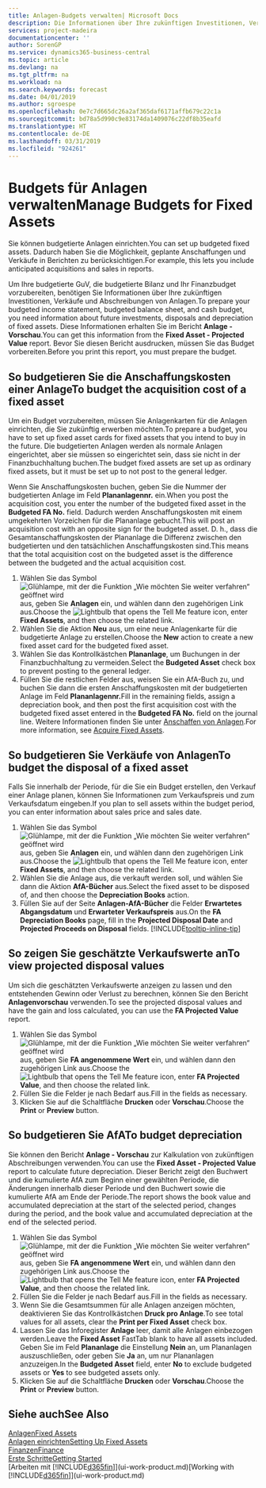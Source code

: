 ```yaml
---
title: Anlagen-Budgets verwalten| Microsoft Docs
description: Die Informationen über Ihre zukünftigen Investitionen, Verkäufe und Abschreibungen von Anlagen, die Ihnen helfen, Budget- und Planungen vorzubereiten.
services: project-madeira
documentationcenter: ''
author: SorenGP
ms.service: dynamics365-business-central
ms.topic: article
ms.devlang: na
ms.tgt_pltfrm: na
ms.workload: na
ms.search.keywords: forecast
ms.date: 04/01/2019
ms.author: sgroespe
ms.openlocfilehash: 0e7c7d665dc26a2af365daf6171affb679c22c1a
ms.sourcegitcommit: bd78a5d990c9e83174da1409076c22df8b35eafd
ms.translationtype: HT
ms.contentlocale: de-DE
ms.lasthandoff: 03/31/2019
ms.locfileid: "924261"
---
```

# <a name="manage-budgets-for-fixed-assets"></a><span data-ttu-id="6f3cb-103">Budgets für Anlagen verwalten</span><span class="sxs-lookup"><span data-stu-id="6f3cb-103">Manage Budgets for Fixed Assets</span></span>
<span data-ttu-id="6f3cb-104">Sie können budgetierte Anlagen einrichten.</span><span class="sxs-lookup"><span data-stu-id="6f3cb-104">You can set up budgeted fixed assets.</span></span> <span data-ttu-id="6f3cb-105">Dadurch haben Sie die Möglichkeit, geplante Anschaffungen und Verkäufe in Berichten zu berücksichtigen.</span><span class="sxs-lookup"><span data-stu-id="6f3cb-105">For example, this lets you include anticipated acquisitions and sales in reports.</span></span>  

<span data-ttu-id="6f3cb-106">Um Ihre budgetierte GuV, die budgetierte Bilanz und Ihr Finanzbudget vorzubereiten, benötigen Sie Informationen über Ihre zukünftigen Investitionen, Verkäufe und Abschreibungen von Anlagen.</span><span class="sxs-lookup"><span data-stu-id="6f3cb-106">To prepare your budgeted income statement, budgeted balance sheet, and cash budget, you need information about future investments, disposals and depreciation of fixed assets.</span></span> <span data-ttu-id="6f3cb-107">Diese Informationen erhalten Sie im Bericht **Anlage - Vorschau**.</span><span class="sxs-lookup"><span data-stu-id="6f3cb-107">You can get this information from the **Fixed Asset - Projected Value** report.</span></span> <span data-ttu-id="6f3cb-108">Bevor Sie diesen Bericht ausdrucken, müssen Sie das Budget vorbereiten.</span><span class="sxs-lookup"><span data-stu-id="6f3cb-108">Before you print this report, you must prepare the budget.</span></span>  

## <a name="to-budget-the-acquisition-cost-of-a-fixed-asset"></a><span data-ttu-id="6f3cb-109">So budgetieren Sie die Anschaffungskosten einer Anlage</span><span class="sxs-lookup"><span data-stu-id="6f3cb-109">To budget the acquisition cost of a fixed asset</span></span>
<span data-ttu-id="6f3cb-110">Um ein Budget vorzubereiten, müssen Sie Anlagenkarten für die Anlagen einrichten, die Sie zukünftig erwerben möchten.</span><span class="sxs-lookup"><span data-stu-id="6f3cb-110">To prepare a budget, you have to set up fixed asset cards for fixed assets that you intend to buy in the future.</span></span> <span data-ttu-id="6f3cb-111">Die budgetierten Anlagen werden als normale Anlagen eingerichtet, aber sie müssen so eingerichtet sein, dass sie nicht in der Finanzbuchhaltung buchen.</span><span class="sxs-lookup"><span data-stu-id="6f3cb-111">The budget fixed assets are set up as ordinary fixed assets, but it must be set up to not post to the general ledger.</span></span>

<span data-ttu-id="6f3cb-112">Wenn Sie Anschaffungskosten buchen, geben Sie die Nummer der budgetierten Anlage im Feld **Plananlagennr.** ein.</span><span class="sxs-lookup"><span data-stu-id="6f3cb-112">When you post the acquisition cost, you enter the number of the budgeted fixed asset in the **Budgeted FA No.** field.</span></span> <span data-ttu-id="6f3cb-113">Dadurch werden Anschaffungskosten mit einem umgekehrten Vorzeichen für die Plananlage gebucht.</span><span class="sxs-lookup"><span data-stu-id="6f3cb-113">This will post an acquisition cost with an opposite sign for the budgeted asset.</span></span> <span data-ttu-id="6f3cb-114">D. h., dass die Gesamtanschaffungskosten der Plananlage die Differenz zwischen den budgetierten und den tatsächlichen Anschaffungskosten sind.</span><span class="sxs-lookup"><span data-stu-id="6f3cb-114">This means that the total acquisition cost on the budgeted asset is the difference between the budgeted and the actual acquisition cost.</span></span>

1. <span data-ttu-id="6f3cb-115">Wählen Sie das Symbol ![Glühlampe, mit der die Funktion „Wie möchten Sie weiter verfahren“ geöffnet wird](media/ui-search/search_small.png "Wie möchten Sie weiter verfahren?") aus, geben Sie **Anlagen** ein, und wählen dann den zugehörigen Link aus.</span><span class="sxs-lookup"><span data-stu-id="6f3cb-115">Choose the ![Lightbulb that opens the Tell Me feature](media/ui-search/search_small.png "Tell me what you want to do") icon, enter **Fixed Assets**, and then choose the related link.</span></span>
2. <span data-ttu-id="6f3cb-116">Wählen Sie die Aktion **Neu** aus, um eine neue Anlagenkarte für die budgetierte Anlage zu erstellen.</span><span class="sxs-lookup"><span data-stu-id="6f3cb-116">Choose the **New** action to create a new fixed asset card for the budgeted fixed asset.</span></span>
3. <span data-ttu-id="6f3cb-117">Wählen Sie das Kontrollkästchen **Plananlage**, um Buchungen in der Finanzbuchhaltung zu vermeiden.</span><span class="sxs-lookup"><span data-stu-id="6f3cb-117">Select the **Budgeted Asset** check box to prevent posting to the general ledger.</span></span>
4. <span data-ttu-id="6f3cb-118">Füllen Sie die restlichen Felder aus, weisen Sie ein AfA-Buch zu, und buchen Sie dann die ersten Anschaffungskosten mit der budgetierten Anlage im Feld **Plananlagennr.**</span><span class="sxs-lookup"><span data-stu-id="6f3cb-118">Fill in the remaining fields, assign a depreciation book, and then post the first acquisition cost with the budgeted fixed asset entered in the **Budgeted FA No.** field on the journal line.</span></span> <span data-ttu-id="6f3cb-119">Weitere Informationen finden Sie unter [Anschaffen von Anlagen](fa-how-acquire.md).</span><span class="sxs-lookup"><span data-stu-id="6f3cb-119">For more information, see [Acquire Fixed Assets](fa-how-acquire.md).</span></span>

## <a name="to-budget-the-disposal-of-a-fixed-asset"></a><span data-ttu-id="6f3cb-120">So budgetieren Sie Verkäufe von Anlagen</span><span class="sxs-lookup"><span data-stu-id="6f3cb-120">To budget the disposal of a fixed asset</span></span>
<span data-ttu-id="6f3cb-121">Falls Sie innerhalb der Periode, für die Sie ein Budget erstellen, den Verkauf einer Anlage planen, können Sie Informationen zum Verkaufspreis und zum Verkaufsdatum eingeben.</span><span class="sxs-lookup"><span data-stu-id="6f3cb-121">If you plan to sell assets within the budget period, you can enter information about sales price and sales date.</span></span>

1. <span data-ttu-id="6f3cb-122">Wählen Sie das Symbol ![Glühlampe, mit der die Funktion „Wie möchten Sie weiter verfahren“ geöffnet wird](media/ui-search/search_small.png "Wie möchten Sie weiter verfahren?") aus, geben Sie **Anlagen** ein, und wählen dann den zugehörigen Link aus.</span><span class="sxs-lookup"><span data-stu-id="6f3cb-122">Choose the ![Lightbulb that opens the Tell Me feature](media/ui-search/search_small.png "Tell me what you want to do") icon, enter **Fixed Assets**, and then choose the related link.</span></span>
2. <span data-ttu-id="6f3cb-123">Wählen Sie die Anlage aus, die verkauft werden soll, und wählen Sie dann die Aktion **AfA-Bücher** aus.</span><span class="sxs-lookup"><span data-stu-id="6f3cb-123">Select the fixed asset to be disposed of, and then choose the **Depreciation Books** action.</span></span>
3. <span data-ttu-id="6f3cb-124">Füllen Sie auf der Seite **Anlagen-AfA-Bücher** die Felder **Erwartetes Abgangsdatum** und **Erwarteter Verkaufspreis** aus.</span><span class="sxs-lookup"><span data-stu-id="6f3cb-124">On the **FA Depreciation Books** page, fill in the **Projected Disposal Date** and **Projected Proceeds on Disposal** fields.</span></span> [!INCLUDE[tooltip-inline-tip](includes/tooltip-inline-tip_md.md)]

## <a name="to-view-projected-disposal-values"></a><span data-ttu-id="6f3cb-125">So zeigen Sie geschätzte Verkaufswerte an</span><span class="sxs-lookup"><span data-stu-id="6f3cb-125">To view projected disposal values</span></span>
<span data-ttu-id="6f3cb-126">Um sich die geschätzten Verkaufswerte anzeigen zu lassen und den entstehenden Gewinn oder Verlust zu berechnen, können Sie den Bericht **Anlagenvorschau** verwenden.</span><span class="sxs-lookup"><span data-stu-id="6f3cb-126">To see the projected disposal values and have the gain and loss calculated, you can use the **FA Projected Value** report.</span></span>

1. <span data-ttu-id="6f3cb-127">Wählen Sie das Symbol ![Glühlampe, mit der die Funktion „Wie möchten Sie weiter verfahren“ geöffnet wird](media/ui-search/search_small.png "Wie möchten Sie weiter verfahren?") aus, geben Sie **FA angenommene Wert** ein, und wählen dann den zugehörigen Link aus.</span><span class="sxs-lookup"><span data-stu-id="6f3cb-127">Choose the ![Lightbulb that opens the Tell Me feature](media/ui-search/search_small.png "Tell me what you want to do") icon, enter **FA Projected Value**, and then choose the related link.</span></span>
2. <span data-ttu-id="6f3cb-128">Füllen Sie die Felder je nach Bedarf aus.</span><span class="sxs-lookup"><span data-stu-id="6f3cb-128">Fill in the fields as necessary.</span></span>
3. <span data-ttu-id="6f3cb-129">Klicken Sie auf die Schaltfläche **Drucken** oder **Vorschau**.</span><span class="sxs-lookup"><span data-stu-id="6f3cb-129">Choose the **Print** or **Preview** button.</span></span>

## <a name="to-budget-depreciation"></a><span data-ttu-id="6f3cb-130">So budgetieren Sie AfA</span><span class="sxs-lookup"><span data-stu-id="6f3cb-130">To budget depreciation</span></span>
<span data-ttu-id="6f3cb-131">Sie können den Bericht **Anlage - Vorschau** zur Kalkulation von zukünftigen Abschreibungen verwenden.</span><span class="sxs-lookup"><span data-stu-id="6f3cb-131">You can use the **Fixed Asset - Projected Value** report to calculate future depreciation.</span></span> <span data-ttu-id="6f3cb-132">Dieser Bericht zeigt den Buchwert und die kumulierte AfA zum Beginn einer gewählten Periode, die Änderungen innerhalb dieser Periode und den Buchwert sowie die kumulierte AfA am Ende der Periode.</span><span class="sxs-lookup"><span data-stu-id="6f3cb-132">The report shows the book value and accumulated depreciation at the start of the selected period, changes during the period, and the book value and accumulated depreciation at the end of the selected period.</span></span>

1. <span data-ttu-id="6f3cb-133">Wählen Sie das Symbol ![Glühlampe, mit der die Funktion „Wie möchten Sie weiter verfahren“ geöffnet wird](media/ui-search/search_small.png "Wie möchten Sie weiter verfahren?") aus, geben Sie **FA angenommene Wert** ein, und wählen dann den zugehörigen Link aus.</span><span class="sxs-lookup"><span data-stu-id="6f3cb-133">Choose the ![Lightbulb that opens the Tell Me feature](media/ui-search/search_small.png "Tell me what you want to do") icon, enter **FA Projected Value**, and then choose the related link.</span></span>
2. <span data-ttu-id="6f3cb-134">Füllen Sie die Felder je nach Bedarf aus.</span><span class="sxs-lookup"><span data-stu-id="6f3cb-134">Fill in the fields as necessary.</span></span>
3. <span data-ttu-id="6f3cb-135">Wenn Sie die Gesamtsummen für alle Anlagen anzeigen möchten, deaktivieren Sie das Kontrollkästchen **Druck pro Anlage**.</span><span class="sxs-lookup"><span data-stu-id="6f3cb-135">To see total values for all assets, clear the **Print per Fixed Asset** check box.</span></span>
4. <span data-ttu-id="6f3cb-136">Lassen Sie das Inforegister **Anlage** leer, damit alle Anlagen einbezogen werden.</span><span class="sxs-lookup"><span data-stu-id="6f3cb-136">Leave the **Fixed Asset** FastTab blank to have all assets included.</span></span> <span data-ttu-id="6f3cb-137">Geben Sie im Feld **Plananlage** die Einstellung **Nein** an, um Plananlagen auszuschließen, oder geben Sie **Ja** an, um nur Plananlagen anzuzeigen.</span><span class="sxs-lookup"><span data-stu-id="6f3cb-137">In the **Budgeted Asset** field, enter **No** to exclude budgeted assets or **Yes** to see budgeted assets only.</span></span>
5. <span data-ttu-id="6f3cb-138">Klicken Sie auf die Schaltfläche **Drucken** oder **Vorschau**.</span><span class="sxs-lookup"><span data-stu-id="6f3cb-138">Choose the **Print** or **Preview** button.</span></span>

## <a name="see-also"></a><span data-ttu-id="6f3cb-139">Siehe auch</span><span class="sxs-lookup"><span data-stu-id="6f3cb-139">See Also</span></span>
[<span data-ttu-id="6f3cb-140">Anlagen</span><span class="sxs-lookup"><span data-stu-id="6f3cb-140">Fixed Assets</span></span>](fa-manage.md)  
[<span data-ttu-id="6f3cb-141">Anlagen einrichten</span><span class="sxs-lookup"><span data-stu-id="6f3cb-141">Setting Up Fixed Assets</span></span>](fa-setup.md)  
[<span data-ttu-id="6f3cb-142">Finanzen</span><span class="sxs-lookup"><span data-stu-id="6f3cb-142">Finance</span></span>](finance.md)  
[<span data-ttu-id="6f3cb-143">Erste Schritte</span><span class="sxs-lookup"><span data-stu-id="6f3cb-143">Getting Started</span></span>](product-get-started.md)  
<span data-ttu-id="6f3cb-144">[Arbeiten mit [!INCLUDE[d365fin](includes/d365fin_md.md)]](ui-work-product.md)</span><span class="sxs-lookup"><span data-stu-id="6f3cb-144">[Working with [!INCLUDE[d365fin](includes/d365fin_md.md)]](ui-work-product.md)</span></span>
